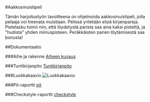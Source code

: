 #Aakkosmuistipeli
 
Tämän harjoitustyön tavoitteena on ohjelmoida aakkosmuistipeli, jolla pelaaja voi treenata muistiaan.
Pelissä yritetään etsiä kirjainpareja. 
Pistelasku toimii niin, että löydetystä parista saa aina kaksi pistettä,
ja "hudista" yhden miinuspisteen. Peräkkäisten parien löytämisestä saa bonusta!

##Dokumentaatio

###Aihe ja rakenne
[Aiheen kuvaus](Dokumentaatio/aiheenKuvausJaRakenne.md)

###Tuntikirjanpito
[Tuntikirjanpito](Dokumentaatio/tuntikirjanpito.md)

###Luokkakaavio
![Luokkakaavio](http://yuml.me/b3310b22 "Luokkakaavio")

###Pit-raportti
[pit](http://htmlpreview.github.io/?https://github.com/MaijaMahlamaki/Aakkosmuistipeli/blob/master/Muistipeli/target/pit-reports/201609292004/index.html")

###Checkstyle-raportti
[checkstyle](http://htmlpreview.github.io/?https://github.com/MaijaMahlamaki/Aakkosmuistipeli/blob/master/Muistipeli/target/site/checkstyle.html")

